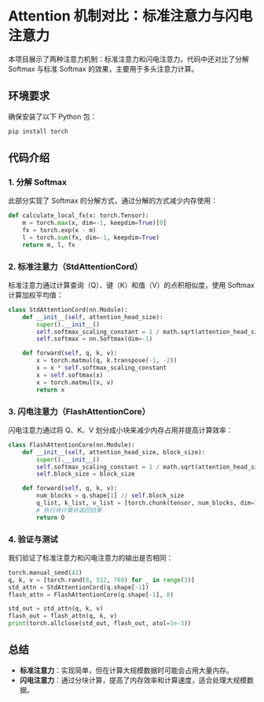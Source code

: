 # Attention 机制对比：标准注意力与闪电注意力

本项目展示了两种注意力机制：标准注意力和闪电注意力。代码中还对比了分解 Softmax 与标准 Softmax 的效果，主要用于多头注意力计算。

## 环境要求

确保安装了以下 Python 包：

```bash
pip install torch
```

## 代码介绍

### 1. **分解 Softmax**

此部分实现了 Softmax 的分解方式，通过分解的方式减少内存使用：

```python
def calculate_local_fx(x: torch.Tensor):
    m = torch.max(x, dim=-1, keepdim=True)[0]
    fx = torch.exp(x - m)
    l = torch.sum(fx, dim=-1, keepdim=True)
    return m, l, fx
```

### 2. **标准注意力（StdAttentionCord）**

标准注意力通过计算查询（Q）、键（K）和值（V）的点积相似度，使用 Softmax 计算加权平均值：

```python
class StdAttentionCord(nn.Module):
    def __init__(self, attention_head_size):
        super().__init__()
        self.softmax_scaling_constant = 1 / math.sqrt(attention_head_size)
        self.softmax = nn.Softmax(dim=-1)

    def forward(self, q, k, v):
        x = torch.matmul(q, k.transpose(-1, -2))
        x = x * self.softmax_scaling_constant
        x = self.softmax(x)
        x = torch.matmul(x, v)
        return x
```

### 3. **闪电注意力（FlashAttentionCore）**

闪电注意力通过将 Q、K、V 划分成小块来减少内存占用并提高计算效率：

```python
class FlashAttentionCore(nn.Module):
    def __init__(self, attention_head_size, block_size):
        super().__init__()
        self.softmax_scaling_constant = 1 / math.sqrt(attention_head_size)
        self.block_size = block_size

    def forward(self, q, k, v):
        num_blocks = q.shape[1] // self.block_size
        q_list, k_list, v_list = [torch.chunk(tensor, num_blocks, dim=1) for tensor in [q, k, v]]
        # 执行块计算并返回结果
        return O
```

### 4. **验证与测试**

我们验证了标准注意力和闪电注意力的输出是否相同：

```python
torch.manual_seed(42)
q, k, v = [torch.rand(8, 512, 768) for _ in range(3)]
std_attn = StdAttentionCord(q.shape[-1])
flash_attn = FlashAttentionCore(q.shape[-1], 8)

std_out = std_attn(q, k, v)
flash_out = flash_attn(q, k, v)
print(torch.allclose(std_out, flash_out, atol=1e-3))
```

## 总结

- **标准注意力**：实现简单，但在计算大规模数据时可能会占用大量内存。
- **闪电注意力**：通过分块计算，提高了内存效率和计算速度，适合处理大规模数据。

